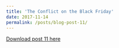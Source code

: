 ```yaml
---
title: 'The Conflict on the Black Friday'
date: 2017-11-14
permalink: /posts/blog-post-11/
---
```


<a href = "http://chengguo2000.github.io/files/Blog-Posts/11_-_The_Conflict_on_the_Black_Friday.pdf">Download post 11 here</a>